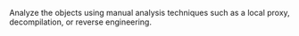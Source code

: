 Analyze the objects using manual analysis techniques such as
a local proxy, decompilation, or reverse engineering.